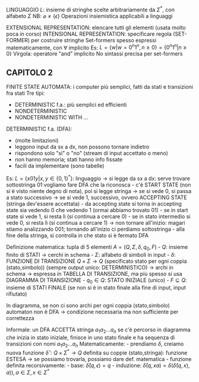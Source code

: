 LINGUAGGIO $L$: insieme di stringhe scelte arbitrariamente da $\Sigma^*$, con alfabeto $\Sigma$
NB: $\varnothing \neq \{ \epsilon \}$
Operazioni insiemistica applicabili a linguaggi

EXTENSIONAL REPRESENTATION: elencare tutti gli elementi (usata molto poca in corso)
INTENSIONAL REPRESENTATION: specificare regola (SET-FORMER) per costruire stringhe
Set-formers spesso espressi matematicamente, con $\forall$ implicito
	Es: $L = \{ w | w=0^n1^n, n \geq 0 \} = \{ 0^n1^n | n \geq 0 \}$
Virgola: operatore "and" implicito
No sintassi precisa per set-formers

## CAPITOLO 2
FINITE STATE AUTOMATA: i computer più semplici, fatti da stati e transizioni fra stati
Tre tipi:
- DETERMINISTIC f.a.: più semplici ed efficienti
- NONDETERMINISTIC
- NONDETERMINISTIC WITH ...

DETERMINISTIC f.a. (DFA):
- (molte limitazioni)
- leggono input da sx a dx, non possono tornare indietro
- rispondono solo "sì" o "no" (stream di input accettato o meno)
- non hanno memoria; stati hanno info fissate
- facili da implementare (sono tabelle)

Es:
	$L = \{ x01y | x,y \in \{0,1 \}^* \}$: linguaggio -> si legge da sx a dx: serve trovare sottostringa 01
	vogliamo fare DFA che la riconosca
	- c'è START STATE (non si è visto niente degno di nota), poi si legge stringa -> se si vede 0, si passa a stato successivo -> se si vede 1, successivo, ovvero ACCEPTING STATE (stringa dev'essere accettata)
	- da accepting state si torna in accepting state sia vedendo 0 che vedendo 1 (ormai abbiamo trovato 01)
	- se in start state si vede 1, si resta lì (si continua a cercare 0)
	- se in stato intermedio si vede 0, si resta lì (si continua a cercare 1) -> non tornare all'inizio: magari stiamo analizzando 001; tornando all'inizio ci perdiamo sottostringa
	- alla fine della stringa, si controlla in che stato si è fermato DFA

Definizione matematica:
	tupla di 5 elementi $A=(Q, \Sigma, \delta, q_0, F)$
	- $Q$: insieme finito di STATI -> cerchi in schema
	- $\Sigma$: alfabeto di simboli in input
	- $\delta$: FUNZIONE DI TRANSIZIONE $Q \times \Sigma \rightarrow Q$ (specificato stato per ogni coppia (stato,simbolo)) (sempre output unico: DETERMINISTICO) -> archi in schema -> espressa in TABELLA DI TRANSIZIONE, ma più spesso si usa DIAGRAMMA DI TRANSIZIONE
	- $q_0 \in Q$: STATO INIZIALE (unico)
	- $F \subseteq Q$: insieme di STATI FINALE (se non si è in stato finale alla fine di input, input rifiutato)

In diagramma, se non ci sono archi per ogni coppia (stato,simbolo) automaton non è DFA -> condizione necessaria ma non sufficiente per correttezza

Informale: un DFA ACCETTA stringa $a_1a_2...a_n$ se c'è percorso in diagramma che inizia in stato iniziale, finisce in uno stato finale e ha sequenza di transizioni con nomi $a_1a_2...a_n$
Matematicamente:
	- prendiamo $\delta$, creiamo nuova funzione $\hat{\delta} : Q \times \Sigma^* \rightarrow Q$ definita su coppie (stato,stringa): funzione ESTESA -> se possiamo trovarla, possiamo dare def. matematica
	- funzione definita recorsivamente:
		- base: $\hat{\delta} (q, \epsilon) = q$
		- induzione: $\hat{\delta} (q, xa) = \delta (\hat{\delta} (q,x),a)), a \in \Sigma, x \in \Sigma^*$
